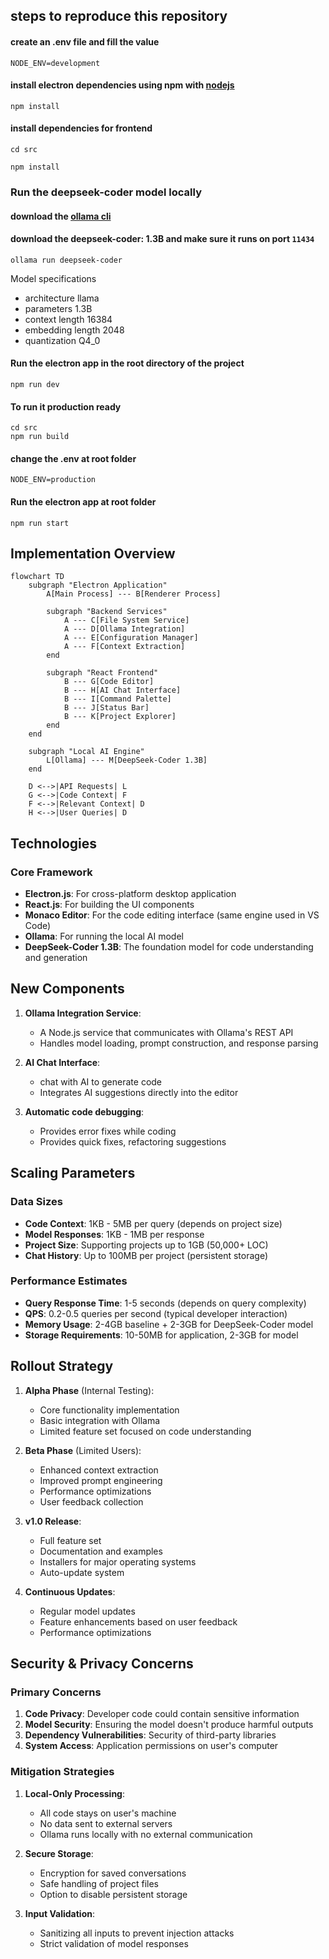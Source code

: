 ## steps to reproduce this repository

#### create an .env file and  fill the value
```
NODE_ENV=development
```
#### install electron dependencies using npm with [nodejs](https://nodejs.org/en)

```
npm install
```

#### install dependencies for frontend
```
cd src
```
```
npm install
```

### Run the deepseek-coder model locally

#### download the [ollama cli](https://ollama.com/download) 

#### download the deepseek-coder: 1.3B and make sure it runs on port `11434`
```
ollama run deepseek-coder
```

Model specifications <br>
- architecture        llama    
- parameters          1.3B     
- context length      16384    
- embedding length    2048     
- quantization        Q4_0


#### Run the electron app in the root directory of the project
```
npm run dev
```

#### To run it production ready
```
cd src
npm run build
```
#### change the .env at root folder
```
NODE_ENV=production
```

#### Run the electron app at root folder
```
npm run start
```

## Implementation Overview

```mermaid
flowchart TD
    subgraph "Electron Application"
        A[Main Process] --- B[Renderer Process]
        
        subgraph "Backend Services"
            A --- C[File System Service]
            A --- D[Ollama Integration]
            A --- E[Configuration Manager]
            A --- F[Context Extraction]
        end
        
        subgraph "React Frontend"
            B --- G[Code Editor]
            B --- H[AI Chat Interface]
            B --- I[Command Palette]
            B --- J[Status Bar]
            B --- K[Project Explorer]
        end
    end
    
    subgraph "Local AI Engine"
        L[Ollama] --- M[DeepSeek-Coder 1.3B]
    end
    
    D <-->|API Requests| L
    G <-->|Code Context| F
    F <-->|Relevant Context| D
    H <-->|User Queries| D

```

## Technologies

### Core Framework
- **Electron.js**: For cross-platform desktop application
- **React.js**: For building the UI components
- **Monaco Editor**: For the code editing interface (same engine used in VS Code)
- **Ollama**: For running the local AI model
- **DeepSeek-Coder 1.3B**: The foundation model for code understanding and generation

## New Components

1. **Ollama Integration Service**:
   - A Node.js service that communicates with Ollama's REST API
   - Handles model loading, prompt construction, and response parsing

2. **AI Chat Interface**:
   - chat with AI to generate code
   - Integrates AI suggestions directly into the editor

3. **Automatic code debugging**:
   - Provides error fixes while coding
   - Provides quick fixes, refactoring suggestions


## Scaling Parameters

### Data Sizes
- **Code Context**: 1KB - 5MB per query (depends on project size)
- **Model Responses**: 1KB - 1MB per response
- **Project Size**: Supporting projects up to 1GB (50,000+ LOC)
- **Chat History**: Up to 100MB per project (persistent storage)

### Performance Estimates
- **Query Response Time**: 1-5 seconds (depends on query complexity)
- **QPS**: 0.2-0.5 queries per second (typical developer interaction)
- **Memory Usage**: 2-4GB baseline + 2-3GB for DeepSeek-Coder model
- **Storage Requirements**: 10-50MB for application, 2-3GB for model

## Rollout Strategy

1. **Alpha Phase** (Internal Testing):
   - Core functionality implementation
   - Basic integration with Ollama
   - Limited feature set focused on code understanding

2. **Beta Phase** (Limited Users):
   - Enhanced context extraction
   - Improved prompt engineering
   - Performance optimizations
   - User feedback collection

3. **v1.0 Release**:
   - Full feature set
   - Documentation and examples
   - Installers for major operating systems
   - Auto-update system

4. **Continuous Updates**:
   - Regular model updates
   - Feature enhancements based on user feedback
   - Performance optimizations

## Security & Privacy Concerns

### Primary Concerns
1. **Code Privacy**: Developer code could contain sensitive information
2. **Model Security**: Ensuring the model doesn't produce harmful outputs
3. **Dependency Vulnerabilities**: Security of third-party libraries
4. **System Access**: Application permissions on user's computer

### Mitigation Strategies
1. **Local-Only Processing**:
   - All code stays on user's machine
   - No data sent to external servers
   - Ollama runs locally with no external communication

2. **Secure Storage**:
   - Encryption for saved conversations
   - Safe handling of project files
   - Option to disable persistent storage

3. **Input Validation**:
   - Sanitizing all inputs to prevent injection attacks
   - Strict validation of model responses
